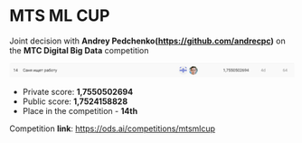 # MTS ML CUP
Joint decision with **Andrey Pedchenko(https://github.com/andrecpc)** on the **МТС Digital Big Data** competition

![image](score.png)

- Private score: **1,7550502694**
- Public score: **1,7524158828**
- Place in the competition - **14th**

Competition **link**: https://ods.ai/competitions/mtsmlcup
